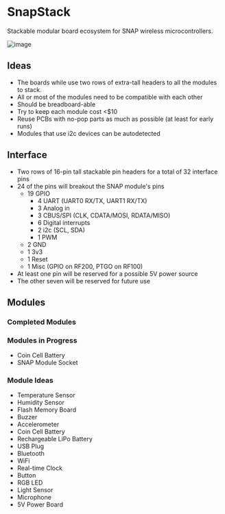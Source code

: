 # SnapStack
Stackable modular board ecosystem for SNAP wireless microcontrollers.

![image](https://cloud.githubusercontent.com/assets/1317406/5913551/97f6d3e8-a5ab-11e4-83e5-365e1bbba2ea.png)

## Ideas
 * The boards while use two rows of extra-tall headers to all the modules to stack.
 * All or most of the modules need to be compatible with each other
 * Should be breadboard-able
 * Try to keep each module cost <$10
 * Reuse PCBs with no-pop parts as much as possible (at least for early runs)
 * Modules that use i2c devices can be autodetected
 
## Interface
 * Two rows of 16-pin tall stackable pin headers for a total of 32 interface pins
  * 24 of the pins will breakout the SNAP module's pins
    * 19 GPIO
      * 4 UART (UART0 RX/TX, UART1 RX/TX)
      * 3 Analog in
      * 3 CBUS/SPI (CLK, CDATA/MOSI, RDATA/MISO)
      * 6 Digital interrupts 
      * 2 i2c (SCL, SDA)
      * 1 PWM
    * 2 GND
    * 1 3v3
    * 1 Reset
    * 1 Misc (GPIO on RF200, PTGO on RF100)
  * At least one pin will be reserved for a possible 5V power source
  * The other seven will be reserved for future use

## Modules

### Completed Modules

### Modules in Progress
 * Coin Cell Battery
 * SNAP Module Socket

### Module Ideas
 * Temperature Sensor
 * Humidity Sensor
 * Flash Memory Board
 * Buzzer
 * Accelerometer
 * Coin Cell Battery
 * Rechargeable LiPo Battery
 * USB Plug
 * Bluetooth
 * WiFi
 * Real-time Clock
 * Button
 * RGB LED
 * Light Sensor
 * Microphone
 * 5V Power Board
